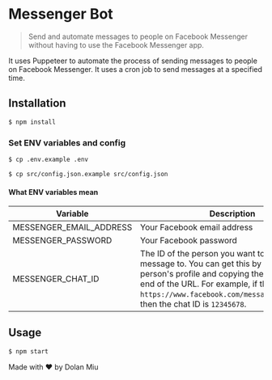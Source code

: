 # Messenger Bot

> Send and automate messages to people on Facebook Messenger without having to use the Facebook Messenger app.

It uses Puppeteer to automate the process of sending messages to people on Facebook Messenger. It uses a cron job to send messages at a specified time.

## Installation

```sh
$ npm install
```

### Set ENV variables and config

```sh
$ cp .env.example .env
```

```sh
$ cp src/config.json.example src/config.json
```

#### What ENV variables mean

<!-- Create Table here -->

| Variable                | Description                                                                                                                                                                                                                                                      |
| ----------------------- | ---------------------------------------------------------------------------------------------------------------------------------------------------------------------------------------------------------------------------------------------------------------- |
| MESSENGER_EMAIL_ADDRESS | Your Facebook email address                                                                                                                                                                                                                                      |
| MESSENGER_PASSWORD      | Your Facebook password                                                                                                                                                                                                                                           |
| MESSENGER_CHAT_ID       | The ID of the person you want to send the message to. You can get this by going to the person's profile and copying the number at the end of the URL. For example, if the URL is `https://www.facebook.com/messages/t/12345678`, then the chat ID is `12345678`. |

## Usage

```sh
$ npm start
```

Made with :heart: by Dolan Miu
